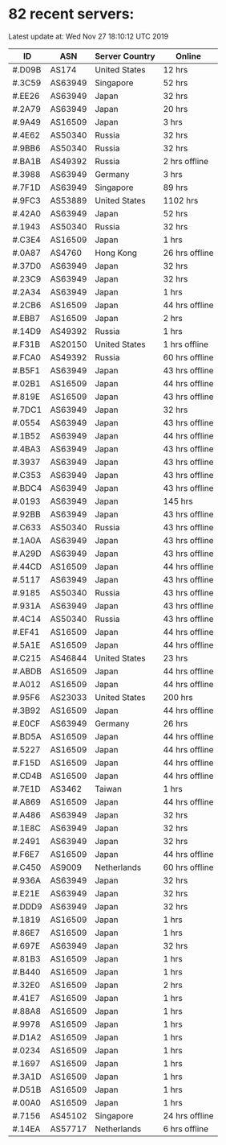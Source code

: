 # 82 recent servers:

Latest update at: Wed Nov 27 18:10:12 UTC 2019

| ID | ASN | Server Country | Online |
| -- | --- | -------------- | ------ |
| #.D09B | AS174 | United States | 12 hrs |
| #.3C59 | AS63949 | Singapore | 52 hrs |
| #.EE26 | AS63949 | Japan | 32 hrs |
| #.2A79 | AS63949 | Japan | 20 hrs |
| #.9A49 | AS16509 | Japan | 3 hrs |
| #.4E62 | AS50340 | Russia | 32 hrs |
| #.9BB6 | AS50340 | Russia | 32 hrs |
| #.BA1B | AS49392 | Russia | 2 hrs offline |
| #.3988 | AS63949 | Germany | 3 hrs |
| #.7F1D | AS63949 | Singapore | 89 hrs |
| #.9FC3 | AS53889 | United States | 1102 hrs |
| #.42A0 | AS63949 | Japan | 52 hrs |
| #.1943 | AS50340 | Russia | 32 hrs |
| #.C3E4 | AS16509 | Japan | 1 hrs |
| #.0A87 | AS4760 | Hong Kong | 26 hrs offline |
| #.37D0 | AS63949 | Japan | 32 hrs |
| #.23C9 | AS63949 | Japan | 32 hrs |
| #.2A34 | AS63949 | Japan | 1 hrs |
| #.2CB6 | AS16509 | Japan | 44 hrs offline |
| #.EBB7 | AS16509 | Japan | 2 hrs |
| #.14D9 | AS49392 | Russia | 1 hrs |
| #.F31B | AS20150 | United States | 1 hrs offline |
| #.FCA0 | AS49392 | Russia | 60 hrs offline |
| #.B5F1 | AS63949 | Japan | 43 hrs offline |
| #.02B1 | AS16509 | Japan | 44 hrs offline |
| #.819E | AS16509 | Japan | 43 hrs offline |
| #.7DC1 | AS63949 | Japan | 32 hrs |
| #.0554 | AS63949 | Japan | 43 hrs offline |
| #.1B52 | AS63949 | Japan | 44 hrs offline |
| #.4BA3 | AS63949 | Japan | 43 hrs offline |
| #.3937 | AS63949 | Japan | 43 hrs offline |
| #.C353 | AS63949 | Japan | 43 hrs offline |
| #.BDC4 | AS63949 | Japan | 43 hrs offline |
| #.0193 | AS63949 | Japan | 145 hrs |
| #.92BB | AS63949 | Japan | 43 hrs offline |
| #.C633 | AS50340 | Russia | 43 hrs offline |
| #.1A0A | AS63949 | Japan | 43 hrs offline |
| #.A29D | AS63949 | Japan | 43 hrs offline |
| #.44CD | AS16509 | Japan | 44 hrs offline |
| #.5117 | AS63949 | Japan | 43 hrs offline |
| #.9185 | AS50340 | Russia | 43 hrs offline |
| #.931A | AS63949 | Japan | 43 hrs offline |
| #.4C14 | AS50340 | Russia | 43 hrs offline |
| #.EF41 | AS16509 | Japan | 44 hrs offline |
| #.5A1E | AS16509 | Japan | 44 hrs offline |
| #.C215 | AS46844 | United States | 23 hrs |
| #.ABDB | AS16509 | Japan | 44 hrs offline |
| #.A012 | AS16509 | Japan | 44 hrs offline |
| #.95F6 | AS23033 | United States | 200 hrs |
| #.3B92 | AS16509 | Japan | 44 hrs offline |
| #.E0CF | AS63949 | Germany | 26 hrs |
| #.BD5A | AS16509 | Japan | 44 hrs offline |
| #.5227 | AS16509 | Japan | 44 hrs offline |
| #.F15D | AS16509 | Japan | 44 hrs offline |
| #.CD4B | AS16509 | Japan | 44 hrs offline |
| #.7E1D | AS3462 | Taiwan | 1 hrs |
| #.A869 | AS16509 | Japan | 44 hrs offline |
| #.A486 | AS63949 | Japan | 32 hrs |
| #.1E8C | AS63949 | Japan | 32 hrs |
| #.2491 | AS63949 | Japan | 32 hrs |
| #.F6E7 | AS16509 | Japan | 44 hrs offline |
| #.C450 | AS9009 | Netherlands | 60 hrs offline |
| #.936A | AS63949 | Japan | 32 hrs |
| #.E21E | AS63949 | Japan | 32 hrs |
| #.DDD9 | AS63949 | Japan | 32 hrs |
| #.1819 | AS16509 | Japan | 1 hrs |
| #.86E7 | AS16509 | Japan | 1 hrs |
| #.697E | AS63949 | Japan | 32 hrs |
| #.81B3 | AS16509 | Japan | 1 hrs |
| #.B440 | AS16509 | Japan | 1 hrs |
| #.32E0 | AS16509 | Japan | 2 hrs |
| #.41E7 | AS16509 | Japan | 1 hrs |
| #.88A8 | AS16509 | Japan | 1 hrs |
| #.9978 | AS16509 | Japan | 1 hrs |
| #.D1A2 | AS16509 | Japan | 1 hrs |
| #.0234 | AS16509 | Japan | 1 hrs |
| #.1697 | AS16509 | Japan | 1 hrs |
| #.3A1D | AS16509 | Japan | 1 hrs |
| #.D51B | AS16509 | Japan | 1 hrs |
| #.00A0 | AS16509 | Japan | 1 hrs |
| #.7156 | AS45102 | Singapore | 24 hrs offline |
| #.14EA | AS57717 | Netherlands | 6 hrs offline |

